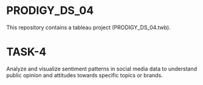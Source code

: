 # PRODIGY_DS_04
This repository contains a tableau project (PRODIGY_DS_04.twb).

# TASK-4
Analyze and visualize sentiment patterns in social media data to understand public opinion and attitudes towards specific topics or brands.
